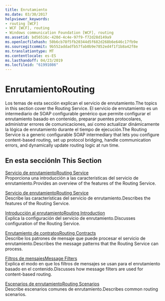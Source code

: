 ```yaml
---
title: Enrutamiento
ms.date: 03/30/2017
helpviewer_keywords:
- routing [WCF]
- WCF [WCF], routing
- Windows communication Foundation [WCF], routing
ms.assetid: bd56516c-420d-4c4e-97f9-f72d28d149a9
ms.openlocfilehash: 50b6cb78f5fb20344d5f682d268b6e646c17fb9e
ms.sourcegitcommit: 9b552addadfb57fab0b9e7852ed4f1f1b8a42f8e
ms.translationtype: MT
ms.contentlocale: es-ES
ms.lasthandoff: 04/23/2019
ms.locfileid: "61991086"
---
```

# <a name="routing"></a><span data-ttu-id="51113-102">Enrutamiento</span><span class="sxs-lookup"><span data-stu-id="51113-102">Routing</span></span>
<span data-ttu-id="51113-103">Los temas de esta sección explican el servicio de enrutamiento.</span><span class="sxs-lookup"><span data-stu-id="51113-103">The topics in this section cover the Routing Service.</span></span> <span data-ttu-id="51113-104">El servicio de enrutamiento es un intermediario de SOAP configurable genérico que permite configurar el enrutamiento basado en contenido, preparar puentes protocolares, administrar errores de comunicaciones, así como actualizar dinámicamente la lógica de enrutamiento durante el tiempo de ejecución.</span><span class="sxs-lookup"><span data-stu-id="51113-104">The Routing Service is a generic configurable SOAP intermediary that lets you configure content-based routing, set up protocol bridging, handle communication errors, and dynamically update routing logic at run time.</span></span>  
  
## <a name="in-this-section"></a><span data-ttu-id="51113-105">En esta sección</span><span class="sxs-lookup"><span data-stu-id="51113-105">In This Section</span></span>  
 [<span data-ttu-id="51113-106">Servicio de enrutamiento</span><span class="sxs-lookup"><span data-stu-id="51113-106">Routing Service</span></span>](../../../../docs/framework/wcf/feature-details/routing-service.md)  
 <span data-ttu-id="51113-107">Proporciona una introducción a las características del servicio de enrutamiento.</span><span class="sxs-lookup"><span data-stu-id="51113-107">Provides an overview of the features of the Routing Service.</span></span>  
  
 [<span data-ttu-id="51113-108">Servicio de enrutamiento</span><span class="sxs-lookup"><span data-stu-id="51113-108">Routing Service</span></span>](../../../../docs/framework/wcf/feature-details/routing-service.md)  
 <span data-ttu-id="51113-109">Describe las características del servicio de enrutamiento.</span><span class="sxs-lookup"><span data-stu-id="51113-109">Describes the features of the Routing Service.</span></span>  
  
 [<span data-ttu-id="51113-110">Introducción al enrutamiento</span><span class="sxs-lookup"><span data-stu-id="51113-110">Routing Introduction</span></span>](../../../../docs/framework/wcf/feature-details/routing-introduction.md)  
 <span data-ttu-id="51113-111">Explica la configuración del servicio de enrutamiento.</span><span class="sxs-lookup"><span data-stu-id="51113-111">Discusses configuration of the Routing Service.</span></span>  
  
 [<span data-ttu-id="51113-112">Enrutamiento de contratos</span><span class="sxs-lookup"><span data-stu-id="51113-112">Routing Contracts</span></span>](../../../../docs/framework/wcf/feature-details/routing-contracts.md)  
 <span data-ttu-id="51113-113">Describe los patrones de mensaje que puede procesar el servicio de enrutamiento.</span><span class="sxs-lookup"><span data-stu-id="51113-113">Describes the message patterns that the Routing Service can process.</span></span>  
  
 [<span data-ttu-id="51113-114">Filtros de mensajes</span><span class="sxs-lookup"><span data-stu-id="51113-114">Message Filters</span></span>](../../../../docs/framework/wcf/feature-details/message-filters.md)  
 <span data-ttu-id="51113-115">Explica el modo en que los filtros de mensajes se usan para el enrutamiento basado en el contenido.</span><span class="sxs-lookup"><span data-stu-id="51113-115">Discusses how message filters are used for content-based routing.</span></span>  
  
 [<span data-ttu-id="51113-116">Escenarios de enrutamiento</span><span class="sxs-lookup"><span data-stu-id="51113-116">Routing Scenarios</span></span>](../../../../docs/framework/wcf/feature-details/routing-scenarios.md)  
 <span data-ttu-id="51113-117">Describe escenarios comunes de enrutamiento.</span><span class="sxs-lookup"><span data-stu-id="51113-117">Describes common routing scenarios.</span></span>
